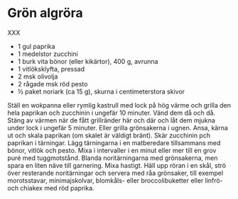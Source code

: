 # Grön algröra

XXX

 - 1 gul paprika
 - 1 medelstor zucchini
 - 1 burk vita bönor (eller kikärtor), 400 g, avrunna
 - 1 vitlöksklyfta, pressad
 - 2 msk olivolja
 - 2 rågade msk röd pesto
 - ½ paket noriark (ca 15 g), skurna i centimeterstora skivor

Ställ en wokpanna eller rymlig kastrull med lock på hög värme och grilla den hela paprikan och zucchinin i ungefär 10 minuter. Vänd dem då och då. Stäng av värmen när de fått grillränder här och där och låt dem mjukna under lock i ungefär 5 minuter. Eller grilla grönsakerna i ugnen. Ansa, kärna ut och skala paprikan (om skalet är väldigt bränt). Skär zucchinin pch paprikan i tärningar. Lägg tärningarna i en matberedare tillsammans med bönor, vitlök och pesto. Mixa i intervaller i en minut eller mer till en grov puré med tuggmotstånd. Blanda noritärningarna med grönsakerna, men spara en liten näve till garnering. Mixa hastigt. Häll upp röran i en skål, strö över resterande noritärningar och servera med råa grönsaker, till exempel morotsstavar, minimajskolvar, blomkåls- eller broccolibuketter eller linfrö- och chiakex med röd paprika.